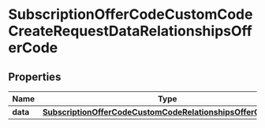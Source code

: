 

# SubscriptionOfferCodeCustomCodeCreateRequestDataRelationshipsOfferCode


## Properties

| Name | Type | Description | Notes |
|------------ | ------------- | ------------- | -------------|
|**data** | [**SubscriptionOfferCodeCustomCodeRelationshipsOfferCodeData**](SubscriptionOfferCodeCustomCodeRelationshipsOfferCodeData.md) |  |  |



